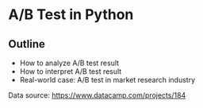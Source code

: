 # A/B Test in Python

## Outline

- How to analyze A/B test result
- How to interpret A/B test result 
- Real-world case: A/B test in market research industry

Data source: https://www.datacamp.com/projects/184

